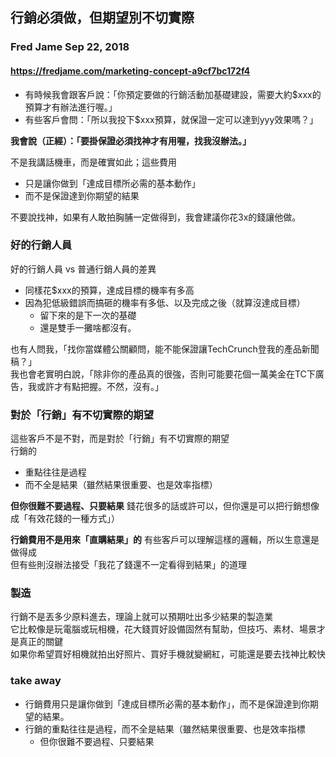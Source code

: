 ## 行銷必須做，但期望別不切實際
### Fred Jame Sep 22, 2018
#### https://fredjame.com/marketing-concept-a9cf7bc172f4

- 有時候我會跟客戶說：「你預定要做的行銷活動加基礎建設，需要大約$xxx的預算才有辦法進行喔。」
- 有些客戶會問：「所以我投下$xxx預算，就保證一定可以達到yyy效果嗎？」

**我會說（正經）：「要掛保證必須找神才有用喔，找我沒辦法。」**

不是我講話機車，而是確實如此；這些費用
- 只是讓你做到「達成目標所必需的基本動作」
- 而不是保證達到你期望的結果

不要說找神，如果有人敢拍胸脯一定做得到，我會建議你花3x的錢讓他做。

### 好的行銷人員
好的行銷人員 vs 普通行銷人員的差異
- 同樣花$xxx的預算，達成目標的機率有多高
- 因為犯低級錯誤而搞砸的機率有多低、以及完成之後（就算沒達成目標）
  - 留下來的是下一次的基礎
  - 還是雙手一攤啥都沒有。

也有人問我，「找你當媒體公關顧問，能不能保證讓TechCrunch登我的產品新聞稿？」  
我也會老實明白說，「除非你的產品真的很強，否則可能要花個一萬美金在TC下廣告，我或許才有點把握。不然，沒有。」   

### 對於「行銷」有不切實際的期望
這些客戶不是不對，而是對於「行銷」有不切實際的期望  
行銷的
- 重點往往是過程
- 而不全是結果（雖然結果很重要、也是效率指標）

**但你很難不要過程、只要結果**
錢花很多的話或許可以，但你還是可以把行銷想像成「有效花錢的一種方式」）

**行銷費用不是用來「直購結果」的**
有些客戶可以理解這樣的邏輯，所以生意還是做得成  
但有些則沒辦法接受「我花了錢還不一定看得到結果」的道理  

### 製造
行銷不是丟多少原料進去，理論上就可以預期吐出多少結果的製造業  
它比較像是玩電腦或玩相機，花大錢買好設備固然有幫助，但技巧、素材、場景才是真正的關鍵  
如果你希望買好相機就拍出好照片、買好手機就變網紅，可能還是要去找神比較快  


### take away 
- 行銷費用只是讓你做到「達成目標所必需的基本動作」，而不是保證達到你期望的結果。
- 行銷的重點往往是過程，而不全是結果（雖然結果很重要、也是效率指標
  - 但你很難不要過程、只要結果
